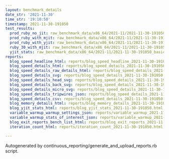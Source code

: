 ```yaml
---
layout: benchmark_details
date_str: '2021-11-30'
time_str: '19:10:50'
timestamp: 2021-11-30-191050
test_results:
  prod_ruby_no_jit: raw_benchmark_data/x86_64/2021-11/2021-11-30-191050_basic_benchmark_prod_ruby_no_jit.json
  prod_ruby_with_mjit: raw_benchmark_data/x86_64/2021-11/2021-11-30-191050_basic_benchmark_prod_ruby_with_mjit.json
  prod_ruby_with_yjit: raw_benchmark_data/x86_64/2021-11/2021-11-30-191050_basic_benchmark_prod_ruby_with_yjit.json
  ruby_30_with_mjit: raw_benchmark_data/x86_64/2021-11/2021-11-30-191050_basic_benchmark_ruby_30_with_mjit.json
  yjit_stats: raw_benchmark_data/x86_64/2021-11/2021-11-30-191050_basic_benchmark_yjit_stats.json
reports:
  blog_speed_headline_html: reports/blog_speed_headline_2021-11-30-191050.html
  blog_speed_details_html: reports/blog_speed_details_2021-11-30-191050.html
  blog_speed_details_raw_details_html: reports/blog_speed_details_2021-11-30-191050.raw_details.html
  blog_speed_details_svg: reports/blog_speed_details_2021-11-30-191050.svg
  blog_speed_details_head_svg: reports/blog_speed_details_2021-11-30-191050.head.svg
  blog_speed_details_back_svg: reports/blog_speed_details_2021-11-30-191050.back.svg
  blog_speed_details_micro_svg: reports/blog_speed_details_2021-11-30-191050.micro.svg
  blog_speed_details_tripwires_json: reports/blog_speed_details_2021-11-30-191050.tripwires.json
  blog_speed_details_csv: reports/blog_speed_details_2021-11-30-191050.csv
  blog_memory_details_html: reports/blog_memory_details_2021-11-30-191050.html
  blog_yjit_stats_html: reports/blog_yjit_stats_2021-11-30-191050.html
  variable_warmup_warmup_settings_json: reports/variable_warmup_2021-11-30-191050.warmup_settings.json
  variable_warmup_stats_of_interest_json: reports/variable_warmup_2021-11-30-191050.stats_of_interest.json
  blog_exit_reports_bench_list_html: reports/blog_exit_reports_2021-11-30-191050.bench_list.html
  iteration_count_html: reports/iteration_count_2021-11-30-191050.html

---
```

Autogenerated by continuous_reporting/generate_and_upload_reports.rb script.
